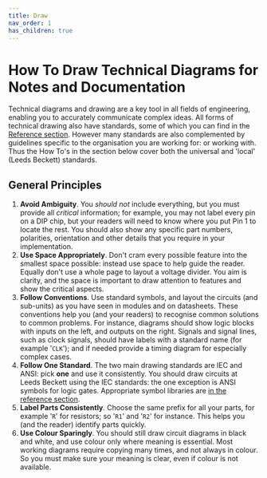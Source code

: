 ```yaml
---
title: Draw
nav_order: 1
has_children: true
---
```


# How To Draw Technical Diagrams for Notes and Documentation

Technical diagrams and drawing are a key tool in all fields of engineering, enabling you to accurately communicate complex ideas. All forms of technical drawing also have standards, some of which you can find in the [Reference section](). However many standards are also complemented by guidelines specific to the organisation you are working for: or working with. Thus the How To's in the section below cover both the universal and 'local' (Leeds Beckett) standards.

## General Principles

1. **Avoid Ambiguity**. You _should not_ include everything, but  you must provide all _critical_ information; for example, you may not label every pin on a DIP chip, but your readers will need to know where you put Pin 1 to locate the rest. You should also show any specific part numbers, polarities, orientation and other details that you require in your implementation.
2. **Use Space Appropriately**. Don't cram every possible feature into the smallest space possible: instead use space to help guide the reader. Equally don't use a whole page to layout a voltage divider. You aim is clarity, and the space is important to draw attention to features and show the critical aspects.
3. **Follow Conventions**. Use standard symbols, and layout the circuits (and sub-units) as you have seen in modules and on datasheets. These conventions help you (and your readers) to recognise common solutions to common problems. For instance, diagrams should show logic blocks with inputs on the left, and outputs on the right. Signals and signal lines, such as clock signals, should have labels with a standard name (for example '`CLK`'); and if needed provide a timing diagram for especially complex cases. 
4. **Follow One Standard**. The two main drawing standards are IEC and ANSI: pick **one** and use it consistently. You should draw circuits at Leeds Beckett using the IEC standards: the one exception is ANSI symbols for logic gates. Appropriate symbol libraries are [in the reference section](/symbols).
5. **Label Parts Consistently**. Choose the same prefix for all your parts, for example '`R`' for resistors; so '`R1`' and '`R2`' for instance. This helps you (and the reader) identify parts quickly.
6. **Use Colour Sparingly**. You should still draw circuit diagrams in black and white, and use colour only where meaning is essential. Most working diagrams require copying many times, and not always in colour. So you must make sure your meaning is clear, even if colour is not available.
